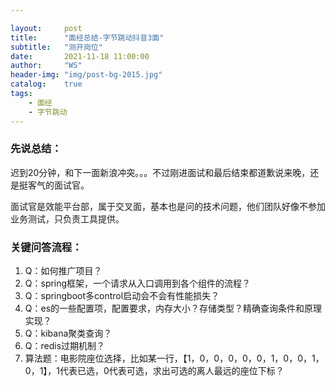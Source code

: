 ```yaml
---

layout:     post
title:      "面经总结-字节跳动抖音3面"
subtitle:   "测开岗位"
date:       2021-11-18 11:00:00
author:     "WS"
header-img: "img/post-bg-2015.jpg"
catalog:    true
tags:
    - 面经
    - 字节跳动
---
```


###  先说总结：

​     迟到20分钟，和下一面新浪冲突。。。不过刚进面试和最后结束都道歉说来晚，还是挺客气的面试官。

​     面试官是效能平台部，属于交叉面，基本也是问的技术问题，他们团队好像不参加业务测试，只负责工具提供。

### 关键问答流程：

1. Q：如何推广项目？
1. Q：spring框架，一个请求从入口调用到各个组件的流程？
1. Q：springboot多control启动会不会有性能损失？
1. Q：es的一些配置项，配置要求，内存大小？存储类型？精确查询条件和原理实现？
1. Q：kibana聚类查询？
1. Q：redis过期机制？
1. 算法题：电影院座位选择，比如某一行，【1，0，0，0，0，0，1，0，0，1，0，1】，1代表已选，0代表可选，求出可选的离人最远的座位下标？
